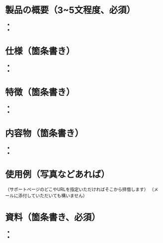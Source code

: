 
# 製品の概要（3~5文程度、必須）
- 
- 
 
 
# 仕様（箇条書き）
- 
- 

 
# 特徴（箇条書き）
- 
- 
 
# 内容物（箇条書き）
- 
- 
 
# 使用例（写真などあれば）
（サポートページのどこやURLを指定いただければそこから拝借します）
（メールに添付していただいても構いません）
 
# 資料（箇条書き、必須）
- 
- 
